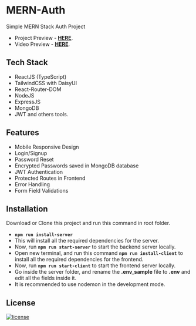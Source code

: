 # MERN-Auth

Simple MERN Stack Auth Project

- Project Preview - **[HERE](https://ephemeral-lebkuchen-07412b.netlify.app/)**.
- Video Preview - **[HERE]()**.

## Tech Stack

- ReactJS (TypeScript)
- TailwindCSS with DaisyUI
- React-Router-DOM
- NodeJS
- ExpressJS
- MongoDB
- JWT and others tools.

## Features

- Mobile Responsive Design
- Login/Signup
- Password Reset
- Encrypted Passwords saved in MongoDB database
- JWT Authentication
- Protected Routes in Frontend
- Error Handling
- Form Field Validations

## Installation

Download or Clone this project and run this command in root folder.

- **`npm run install-server`**
- This will install all the required dependencies for the server.
- Now, run **`npm run start-server`** to start the backend server locally.
- Open new terminal, and run this command **`npm run install-client`** to install all the required dependencies for the frontend.
- Now, run **`npm run start-client`** to start the frontend server locally.
- Go inside the server folder, and rename the **.env_sample** file to **.env** and edit all the fields inside it.
- It is recommended to use nodemon in the development mode.

## License

[![license](https://img.shields.io/github/license/helloukey/mern-auth?style=for-the-badge)](LICENSE)
